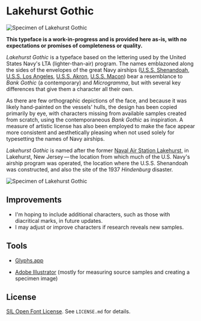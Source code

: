 # Lakehurst Gothic

![Specimen of Lakehurst Gothic](master/documentation/LakehurstGothic_specimen_02.png)

**This typeface is a work-in-progress and is provided here as-is, with no expectations or promises of completeness or quality.**

_Lakehurst Gothic_ is a typeface based on the lettering used by the United States Navy's LTA (lighter-than-air) program. The names emblazoned along the sides of the envelopes of the great Navy airships ([U.S.S. Shenandoah](https://en.wikipedia.org/wiki/USS_Shenandoah_(ZR-1)), [U.S.S. Los Angeles](https://en.wikipedia.org/wiki/USS_Los_Angeles_(ZR-3)), [U.S.S. Akron](https://en.wikipedia.org/wiki/USS_Akron_(ZRS-4)), [U.S.S. Macon](https://en.wikipedia.org/wiki/USS_Macon_(ZRS-5))) bear a resemblance to _Bank Gothic_ (a contemporary) and _Microgramma_, but with several key differences that give them a character all their own.

As there are few orthographic depictions of the face, and because it was likely hand-painted on the vessels' hulls, the design has been copied primarily by eye, with characters missing from available samples created from scratch, using the contemporaneous _Bank Gothic_ as inspiration. A measure of artistic license has also been employed to make the face appear more consistent and aesthetically pleasing when not used solely for typesetting the names of Navy airships.

_Lakehurst Gothic_ is named after the former [Naval Air Station Lakehurst](https://en.wikipedia.org/wiki/Lakehurst_Maxfield_Field), in Lakehurst, New Jersey — the location from which much of the U.S. Navy's airship program was operated, the location where the U.S.S. Shenandoah was constructed, and also the site of the 1937 _Hindenburg_ disaster.

![Specimen of Lakehurst Gothic](master/documentation/LakehurstGothic_specimen.png)

## Improvements

- I'm hoping to include additional characters, such as those with diacritical marks, in future updates.
- I may adjust or improve characters if research reveals new samples.

## Tools

- [Glyphs.app](https://glyphsapp.com/)

- [Adobe Illustrator](http://adobe.com/products/illustrator/) (mostly for measuring source samples and creating a specimen image)

## License

[SIL Open Font License](https://scripts.sil.org/OFL). See `LICENSE.md` for details.
